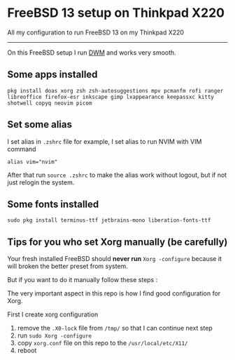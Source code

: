 # FreeBSD 13 setup on Thinkpad X220

All my configuration to run FreeBSD 13 on my Thinkpad X220

---

On this FreeBSD setup I run [DWM](https://github.com/rafimrfdn/dwm-freebsd) and works very smooth.

## Some apps installed

```
pkg install doas xorg zsh zsh-autosuggestions mpv pcmanfm rofi ranger libreoffice firefox-esr inkscape gimp lxappearance keepassxc kitty shotwell copyq neovim picom 
```

## Set some alias
I set alias in `.zshrc` file for example, I set alias to run NVIM with VIM command

```
alias vim="nvim"
```

After that run `source .zshrc` to make the alias work without logout, but if not just relogin the system.

## Some fonts installed

```
sudo pkg install terminus-ttf jetbrains-mono liberation-fonts-ttf
```

## Tips for you who set Xorg manually (be carefully)

Your fresh installed FreeBSD should **never run** `Xorg -configure` because it will broken the better preset from system.

But if you want to do it manually follow these steps :

The very important aspect in this repo is how I find good configuration for Xorg. 

First I create xorg configuration 

1. remove the `.X0-lock` file from `/tmp/` so that I can continue next step
2. run `sudo Xorg -configure`
3. copy `xorg.conf` file on this repo to the `/usr/local/etc/X11/`
4. reboot

